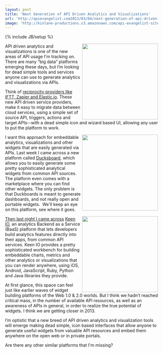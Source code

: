 ```yaml
---
layout: post
title: 'Next Generation of API Driven Analytics and Visualizations'
url: 'http://apievangelist.com2013/03/04/next-generation-of-api-driven-analytics-and-visualizations/'
image: 'http://kinlane-productions.s3.amazonaws.com/api-evangelist-site/blog/api-analytics.png'
---
```

{% include JB/setup %}
<p>
     <img src="https://s3.amazonaws.com/kinlane-productions/api-analytics/api-analytics.png"  width="250" align="right" />
</p>
<p>
     API driven analytics and visualizations is one of the new areas of API usage I'm tracking on. There are many “big data” platforms emerging these days, but I’m looking for dead simple tools and services anyone can use to generate analytics and visualizations via APIs.
</p>
<p>
     Think of <a href="/trends/reciprocity.php">reciprocity providers like IFTT, Zapier and Elastic.io</a>. These new API driven service providers, make it easy to migrate data between cloud services, using a simple set of source API, triggers, actions and target APIs--with a dead simple icon and wizard based UI, allowing any user to put the platform to work.
</p>
<p>
     <a title="Ducksboard" href="http://ducksboard.com/" target="_blank"><img src="https://s3.amazonaws.com/kinlane-productions/api-analytics/ducksboard-logo.png"  width="250" align="right" /></a>
</p>
<p>
     I want this approach for embeddable analytics, visualizations and other widgets that are easily generated via APIs. Last week I came across a new platform called <a href="http://ducksboard.com/">Ducksboard</a>, which allows you to easily generate some pretty sophisticated analytical widgets from common API sources. The platform even comes with a marketplace where you can find other widgets. The only problem is that Duckboards is meant to generate dashboards, and not really open and portable widgets.  We'll keep an eye on this platform, see where it goes.
</p>
<p>
     <a title="Keen IO" href="https://keen.io/" target="_blank"><img src="https://s3.amazonaws.com/kinlane-productions/api-analytics/keen-io-logo.png"  width="250" align="right" /></a>
</p>
<p>
     <a title="Ducksboard" href="http://ducksboard.com/" target="_blank">Then last night I came across</a> <a title="Keen IO" href="https://keen.io/" target="_blank">Keen IO</a>, an analytics Backend as a Service (BaaS) platform that lets developers build analytics features directly into their apps, from common API services. Keen IO provides a pretty sophisticated workbench for building embeddable charts, metrics and other analytics or visualizations that you can render anywhere, using iOS, Android, JavaScript, Ruby, Python and Java libraries they provide.
</p>
<p>
     At first glance, this space can feel just like earlier waves of widget building platforms of the Web 1.0 &amp; 2.0 worlds. But I think we hadn’t reached critical mass, in the number of available API resources, as well as an awareness of APIs in general, in order to realize the true potential of widgets. I think we are getting closer in 2013.
</p>
<p>
     I’m optistic that a new breed of API driven analytics and visualization tools will emerge making dead simple, icon based interfaces that allow anyone to generate useful widgets from valuable API resources and embed them anywhere on the open web or in private portals.
</p>
<p>
     Are there any other similar platforms that I'm missing?
</p>
